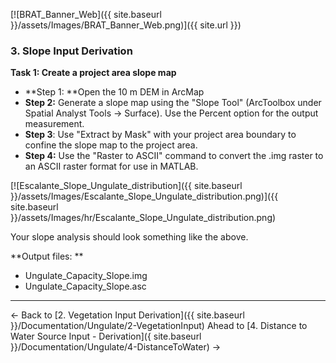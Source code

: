 [![BRAT_Banner_Web]({{ site.baseurl }}/assets/Images/BRAT_Banner_Web.png)]({{ site.url }})

### 3. Slope Input Derivation

**Task 1: Create a project area slope map**

- **Step 1: **Open the 10 m DEM in ArcMap
- **Step 2:** Generate a slope map using the "Slope Tool" (ArcToolbox under Spatial Analyst Tools -> Surface). Use the Percent option for the output measurement.
- **Step 3**: Use "Extract by Mask" with your project area boundary to confine the slope map to the project area.
- **Step 4:** Use the "Raster to ASCII" command to convert the .img raster to an ASCII raster format for use in MATLAB.

[![Escalante_Slope_Ungulate_distribution]({{ site.baseurl }}/assets/Images/Escalante_Slope_Ungulate_distribution.png)]({{ site.baseurl }}/assets/Images/hr/Escalante_Slope_Ungulate_distribution.png)

Your slope analysis should look something like the above.

**Output files: **

- Ungulate_Capacity_Slope.img 
- Ungulate_Capacity_Slope.asc 

------

← Back to  [2. Vegetation Input Derivation]({{ site.baseurl }}/Documentation/Ungulate/2-VegetationInput)           Ahead to [4. Distance to Water Source Input - Derivation]({ site.baseurl }}/Documentation/Ungulate/4-DistanceToWater) →

